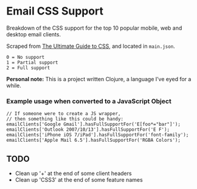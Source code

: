 # Email CSS Support

Breakdown of the CSS support for the top 10 popular mobile, web and desktop email clients.

Scraped from [The Ultimate Guide to CSS](https://www.campaignmonitor.com/css/), and located in `main.json`.

```
0 = No support
1 = Partial support
2 = Full support
```

**Personal note:** This is a project written Clojure, a language I&rsquo;ve eyed for a while.

### Example usage when converted to a JavaScript Object

```
// If someone were to create a JS wrapper,
// then something like this could be handy:
emailClients['Google Gmail'].hasFullSupportFor('E[foo*="bar"]');
emailClients['Outlook 2007/10/13'].hasFullSupportFor('E F');
emailClients['iPhone iOS 7/iPad'].hasFullSupportFor('font-family');
emailClients['Apple Mail 6.5'].hasFullSupportFor('RGBA Colors');
```

## TODO

- Clean up '+' at the end of some client headers
- Clean up 'CSS3' at the end of some feature names
